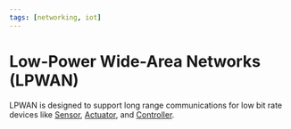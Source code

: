 ```yaml
---
tags: [networking, iot]
---
```


# Low-Power Wide-Area Networks (LPWAN)

LPWAN is designed to support long range communications for low bit rate devices
like [Sensor](202404061101.md), [Actuator](202404061105.md), and
[Controller](202409101358.md).
